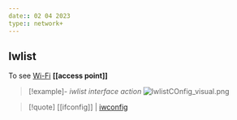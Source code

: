 ```yaml
---
date:: 02 04 2023
type:: network+
---
```

## Iwlist
To see  [Wi-Fi](/obisdian_ntoes/notes_obsidian/ZPythonref/DjangoFramework/Network+/WI-FI/Wi-Fi.md) **[[access point]]**  
>[!example]- *iwlist interface action*
>![IwlistCOnfig_visual.png](/static/IwlistCOnfig_visual.png)



>[!quote] [[ifconfig]] | [iwconfig](/obisdian_ntoes/notes_obsidian/Penetration/iwconfig.md)